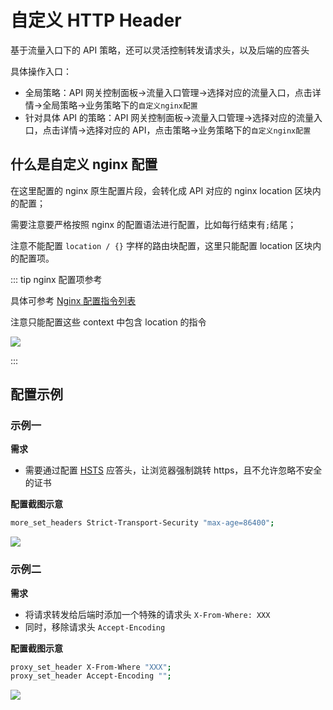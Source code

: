 # 自定义 HTTP Header

基于流量入口下的 API 策略，还可以灵活控制转发请求头，以及后端的应答头

具体操作入口：

- 全局策略：API 网关控制面板->流量入口管理->选择对应的流量入口，点击详情->全局策略->业务策略下的`自定义nginx配置`
- 针对具体 API 的策略：API 网关控制面板->流量入口管理->选择对应的流量入口，点击详情->选择对应的 API，点击策略->业务策略下的`自定义nginx配置`

## 什么是自定义 nginx 配置

在这里配置的 nginx 原生配置片段，会转化成 API 对应的 nginx location 区块内的配置；

需要注意要严格按照 nginx 的配置语法进行配置，比如每行结束有`;`结尾；

注意不能配置 `location / {}` 字样的路由块配置，这里只能配置 location 区块内的配置项。

::: tip nginx 配置项参考

具体可参考 [Nginx 配置指令列表](https://nginx.org/en/docs/dirindex.html)

注意只能配置这些 context 中包含 location 的指令 

![](http://terminus-paas.oss-cn-hangzhou.aliyuncs.com/paas-doc/2021/08/06/14773446-fdcc-4c47-b078-d36de44fae4d.png)

:::

## 配置示例

### 示例一

**需求**

- 需要通过配置 [HSTS](https://developer.mozilla.org/zh-CN/docs/Web/HTTP/Headers/Strict-Transport-Security) 应答头，让浏览器强制跳转 https，且不允许忽略不安全的证书

**配置截图示意**

```bash
more_set_headers Strict-Transport-Security "max-age=86400";
```

![](http://terminus-paas.oss-cn-hangzhou.aliyuncs.com/paas-doc/2021/08/06/f310e930-f4f8-4ee8-ae41-f0a4c9c11dc2.png)


### 示例二

**需求**

- 将请求转发给后端时添加一个特殊的请求头 `X-From-Where: XXX` 
- 同时，移除请求头 `Accept-Encoding`

**配置截图示意**

```bash
proxy_set_header X-From-Where "XXX";
proxy_set_header Accept-Encoding "";
```

![](https://terminus-paas.oss-cn-hangzhou.aliyuncs.com/paas-doc/2021/08/06/8b9dc7ec-de83-41ea-8be0-ae7c292af420.png)
